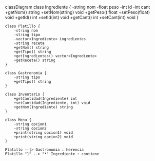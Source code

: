 classDiagram
    class Ingrediente {
        -string nom
        -float peso
        -int id
        -int cant
        +getNom() string
        +setNom(string) void
        +getPeso() float
        +setPeso(float) void
        +getId() int
        +setId(int) void
        +getCant() int
        +setCant(int) void
    }

    class Platillo {
        -string nom
        -string tipo
        -vector<Ingrediente> ingredientes
        -string receta
        +getNom() string
        +getTipo() string
        +getIngredientes() vector<Ingrediente>
        +getReceta() string
    }

    class Gastronomia {
        -string tipo
        +getTipo() string
    }

    class Inventario {
        +getCantidad(Ingrediente) int
        +setCantidad(Ingrediente, int) void
        +getNom(Ingrediente) string
    }

    class Menu {
        -string opcion1
        -string opcion2
        +print(string opcion1) void
        +print(string opcion2) void
    }

    Platillo --|> Gastronomia : herencia
    Platillo "1" --> "*" Ingrediente : contiene
